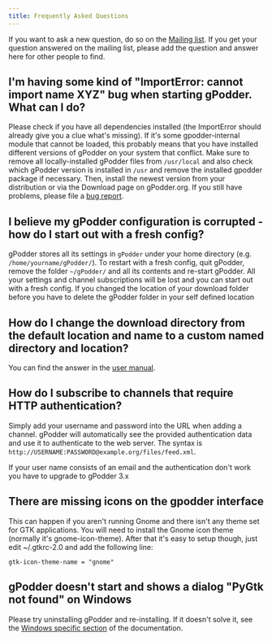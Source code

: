 ```yaml
---
title: Frequently Asked Questions
---
```


If you want to ask a new question, do so on the [Mailing list](mailing-list.md). If you get
your question answered on the mailing list, please add the question and
answer here for other people to find.

I'm having some kind of "ImportError: cannot import name XYZ" bug when starting gPodder. What can I do?
-------------------------------------------------------------------------------------------------------

Please check if you have all dependencies installed (the ImportError
should already give you a clue what's missing). If it's some
gpodder-internal module that cannot be loaded, this probably means that
you have installed different versions of gPodder on your system that
conflict. Make sure to remove all locally-installed gPodder files from
`/usr/local` and also check which gPodder version is installed in `/usr`
and remove the installed gpodder package if necessary. Then, install the
newest version from your distribution or via the Download page on
gPodder.org. If you still have problems, please file a [bug report](https://github.com/gpodder/gpodder/issues).

I believe my gPodder configuration is corrupted - how do I start out with a fresh config?
-----------------------------------------------------------------------------------------

gPodder stores all its settings in `gPodder` under your home directory
(e.g. `/home/yourname/gPodder/`). To restart with a fresh config, quit
gPodder, remove the folder `~/gPodder/` and all its contents and
re-start gPodder. All your settings and channel subscriptions will be
lost and you can start out with a fresh config. If you changed the
location of your download folder before you have to delete the gPodder
folder in your self defined location

How do I change the download directory from the default location and name to a custom named directory and location?
-------------------------------------------------------------------------------------------------------------------

You can find the answer in the [user manual](user-manual.html#changing-the-downloads-folder-location-and-the-gpodder-home-folder).

How do I subscribe to channels that require HTTP authentication?
----------------------------------------------------------------

Simply add your username and password into the URL when adding a
channel. gPodder will automatically see the provided authentication data
and use it to authenticate to the web server. The syntax is
`http://USERNAME:PASSWORD@example.org/files/feed.xml`.

If your user name consists of an email and the authentication don't work
you have to upgrade to gPodder 3.x

There are missing icons on the gpodder interface
------------------------------------------------

This can happen if you aren't running Gnome and there isn't any theme
set for GTK applications. You will need to install the Gnome icon theme
(normally it's gnome-icon-theme). After that it's easy to setup though,
just edit \~/.gtkrc-2.0 and add the following line:

`gtk-icon-theme-name = "gnome"`

gPodder doesn't start and shows a dialog "PyGtk not found" on Windows
--------------------------------------------------------------

Please try uninstalling gPodder and re-installing. If it doesn't solve it,
see the [Windows specific section](windows.md) of the documentation.
